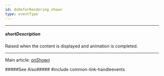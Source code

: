 ```yaml
---
id: dxDeferRendering.shown
type: eventType
---
```

---
##### shortDescription
Raised when the content is displayed and animation is completed.

---
Main article: [onShown](/api-reference/10%20UI%20Widgets/dxDeferRendering/1%20Configuration/onShown.md '/Documentation/ApiReference/UI_Components/dxDeferRendering/Configuration/#onShown')

#####See Also#####
#include common-link-handleevents